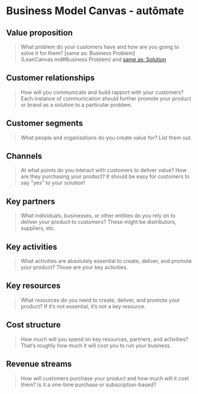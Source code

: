 # Business Model Canvas - autōmate

## Value proposition

> What problem do your customers have and how are you going to solve it for them?
[same as: Business Problem](LeanCanvas.md#Business Problem) and [same as: Solution](LeanCanvas.md#Solution)

## Customer relationships

> How will you communicate and build rapport with your customers? Each instance of communication should further promote your product or brand as a solution to a particular problem.

## Customer segments

> What people and organizations do you create value for? List them out.

## Channels

> At what points do you interact with customers to deliver value? How are they purchasing your product? It should be easy for customers to say "yes" to your solution!

## Key partners

> What individuals, businesses, or other entities do you rely on to deliver your product to customers? These might be distributors, suppliers, etc.

## Key activities

> What activities are absolutely essential to create, deliver, and promote your product? Those are your key activities.

## Key resources

> What resources do you need to create, deliver, and promote your product? If it’s not essential, it’s not a key resource.

## Cost structure

> How much will you spend on key resources, partners, and activities? That’s roughly how much it will cost you to run your business.

## Revenue streams

> How will customers purchase your product and how much will it cost them? Is it a one-time purchase or subscription-based?